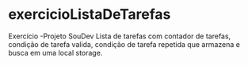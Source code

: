 # exercicioListaDeTarefas

Exercício -Projeto SouDev
Lista de tarefas com contador de tarefas, condição de tarefa valida, condição de tarefa repetida que armazena e busca em uma local storage.
